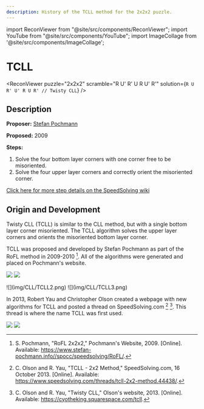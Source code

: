 ```yaml
---
description: History of the TCLL method for the 2x2x2 puzzle.
---
```


import ReconViewer from "@site/src/components/ReconViewer";
import YouTube from "@site/src/components/YouTube";
import ImageCollage from '@site/src/components/ImageCollage';

# TCLL

<ReconViewer
puzzle="2x2x2"
scramble="R U' R' U R U' R'"
solution={`R U R' U' R U R' // Twisty CLL`}
/>

## Description

**Proposer:** [Stefan Pochmann](CubingContributors/MethodDevelopers.md#pochmann-stefan)

**Proposed:** 2009

**Steps:**

1. Solve the four bottom layer corners with one corner free to be misoriented.
2. Solve the four upper layer corners and correctly orient the misoriented corner.

[Click here for more step details on the SpeedSolving wiki](https://www.speedsolving.com/wiki/index.php?title=Twisty_Corners_of_Last_Layer)

## Origin and Development

Twisty CLL (TCLL) is similar to the CLL method, but with a single bottom layer corner misoriented. The TCLL algorithm solves the upper layer corners and orients the misoriented bottom layer corner.

TCLL was proposed and developed by Stefan Pochmann as part of the RoFL method in 2009-2010 [^pochmann-2009]. All of the algorithms were generated and placed on Pochmann's website.

![](img/CLL/RoFL.png)
![](img/CLL/TCLL1.png)

<div style={{ display: 'flex' }}>
![](img/CLL/TCLL2.png)
![](img/CLL/TCLL3.png)
</div>

In 2013, Robert Yau and Christopher Olson created a webpage with new algorithms for TCLL and posted a thread on SpeedSolving.com [^olson-yau-2013-1] [^olson-yau-2013-2]. This thread is where the name TCLL was first used.

![](img/CLL/TCLL4.png)
![](img/CLL/TCLL5.png)

[^pochmann-2009]: S. Pochmann, "RoFL 2x2x2," Pochmann's Website, 2009. [Online]. Available: https://www.stefan-pochmann.info//spocc/speedsolving/RoFL/.
[^olson-yau-2013-1]: C. Olson and R. Yau, "TCLL - 2x2 Method," SpeedSolving.com, 16 October 2013. [Online]. Available: https://www.speedsolving.com/threads/tcll-2x2-method.44438/.
[^olson-yau-2013-2]: C. Olson and R. Yau, "Twisty CLL," Olson's website, 2013. [Online]. Available: https://cyotheking.squarespace.com/tcll.